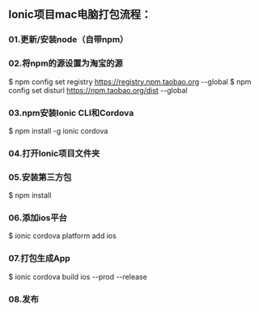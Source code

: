 ## Ionic项目mac电脑打包流程：
### 01.更新/安装node（自带npm）
### 02.将npm的源设置为淘宝的源
$ npm config set registry https://registry.npm.taobao.org --global
$ npm config set disturl https://npm.taobao.org/dist --global
### 03.npm安装Ionic CLI和Cordova
$ npm install -g ionic cordova
### 04.打开Ionic项目文件夹
### 05.安装第三方包
$ npm install
### 06.添加ios平台
$ ionic cordova platform add ios
### 07.打包生成App
$ ionic cordova build ios --prod --release
### 08.发布
